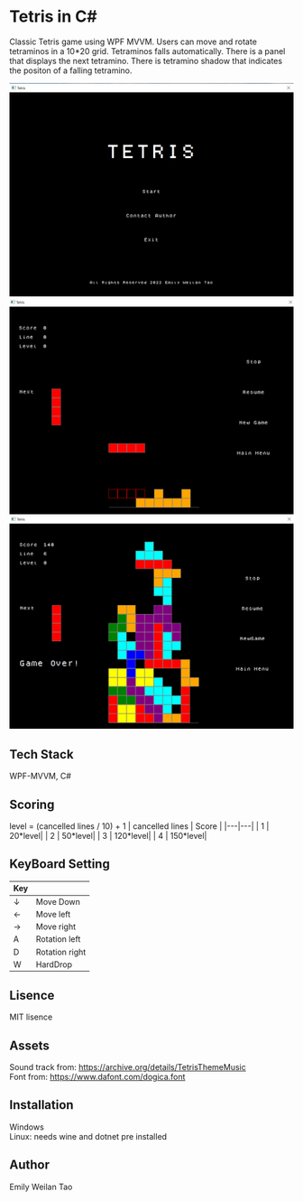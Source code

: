 # Tetris in C#
Classic Tetris game using WPF MVVM. Users can move and rotate tetraminos in a 10\*20 grid. Tetraminos falls automatically. There is a panel that displays the next tetramino. There is tetramino shadow that indicates the positon of a falling tetramino.

![mainmenu](https://github.com/WeilanTao/Tetris/blob/main/Tetris/ScreenShot/main_page.png)
![game](https://github.com/WeilanTao/Tetris/blob/main/Tetris/ScreenShot/Game.png)
![gameover](https://github.com/WeilanTao/Tetris/blob/main/Tetris/ScreenShot/gameover.PNG)
<!-- ![contact](https://github.com/WeilanTao/Tetris/blob/main/Tetris/ScreenShot/Contact_author.png) -->
## Tech Stack
WPF-MVVM, C#

## Scoring
level = (cancelled lines / 10) + 1
| cancelled lines | Score |
|---|---|
| 1 | 20\*level|
| 2 | 50\*level|
| 3 | 120\*level|
| 4 | 150\*level|

## KeyBoard Setting
| Key |  |
|---|---|
| ↓ | Move Down |
| ← | Move left |
| → | Move right |
| A | Rotation left |
| D | Rotation right |
| W | HardDrop |

## Lisence
MIT lisence

## Assets
Sound track from: https://archive.org/details/TetrisThemeMusic </br>
Font from: https://www.dafont.com/dogica.font

## Installation 
Windows
</br>
Linux: needs wine and dotnet pre installed

## Author
Emily Weilan Tao
